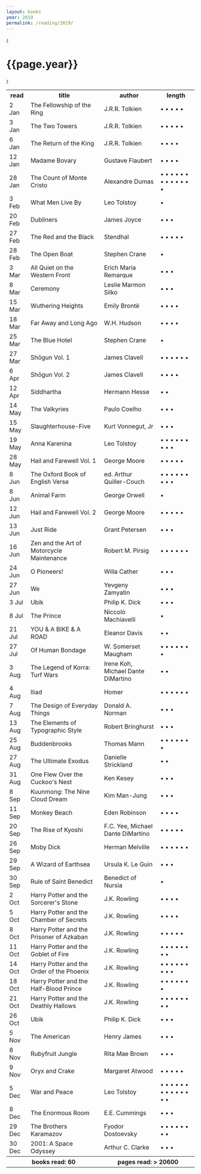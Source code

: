 ```yaml
---
layout: books 
year: 2019
permalink: /reading/2019/
---
```


<div class="content">
  <div class="log-header">
  <a class="log-nav" href="/reading/2018" title="Previous Log">&lsaquo;</a>             
  <h1 class="log-title">{{page.year}}</h1>
  <a class="log-nav" href="/reading/2020" title="Next Log">&rsaquo;</a>
  </div>

  <table class="books-read">
  <tr>
    <th>read</th>
    <th>title</th>
    <th>author</th>
    <th>length</th>
  </tr>
  <tr>
    <td>2 Jan</td>
    <td>The Fellowship of the Ring</td>
    <td>J.R.R. Tolkien</td>
    <td> &bull; &bull; &bull; &bull; &bull;  </td>
  </tr>
  <tr>
    <td>3 Jan</td>
    <td>The Two Towers</td>
    <td>J.R.R. Tolkien</td>
    <td> &bull; &bull; &bull; &bull; &bull;  </td>
  </tr>
  <tr>
    <td>6 Jan</td>
    <td>The Return of the King</td>
    <td>J.R.R. Tolkien</td>
    <td> &bull; &bull; &bull; &bull;  </td>
  </tr>
  <tr>
    <td>12 Jan</td>
    <td>Madame Bovary</td>
    <td>Gustave Flaubert</td>
    <td> &bull; &bull; &bull; &bull;  </td>
  </tr>
  <tr>
    <td>28 Jan</td>
    <td>The Count of Monte Cristo</td>
    <td>Alexandre Dumas</td>
    <td> &bull; &bull; &bull; &bull; &bull; &bull; &bull; &bull; &bull; &bull; &bull; &bull; &bull;  </td>
  </tr>
  <tr>
    <td>3 Feb</td>
    <td>What Men Live By</td>
    <td>Leo Tolstoy</td>
    <td> &bull;  </td>
  </tr>
  <tr>
    <td>20 Feb</td>
    <td>Dubliners</td>
    <td>James Joyce</td>
    <td> &bull; &bull; &bull;  </td>
  </tr>
  <tr>
    <td>27 Feb</td>
    <td>The Red and the Black</td>
    <td>Stendhal</td>
    <td> &bull; &bull; &bull; &bull; &bull;  </td>
  </tr>
  <tr>
    <td>28 Feb</td>
    <td>The Open Boat</td>
    <td>Stephen Crane</td>
    <td> &bull;  </td>
  </tr>
  <tr>
    <td>3 Mar</td>
    <td>All Quiet on the Western Front</td>
    <td>Erich Maria Remarque</td>
    <td> &bull; &bull; &bull;  </td>
  </tr>
  <tr>
    <td>8 Mar</td>
    <td>Ceremony</td>
    <td>Leslie Marmon Silko</td>
    <td> &bull; &bull; &bull;  </td>
  </tr>
  <tr>
    <td>15 Mar</td>
    <td>Wuthering Heights</td>
    <td>Emily Bront&euml;</td>
    <td> &bull; &bull; &bull; &bull;  </td>
  </tr>
  <tr>
    <td>18 Mar</td>
    <td>Far Away and Long Ago</td>
    <td>W.H. Hudson</td>
    <td> &bull; &bull; &bull; &bull;  </td>
  </tr>
  <tr>
    <td>25 Mar</td>
    <td>The Blue Hotel</td>
    <td>Stephen Crane</td>
    <td> &bull;  </td>
  </tr>
  <tr>
    <td>27 Mar</td>
    <td>Sh&omacr;gun Vol. 1</td>
    <td>James Clavell</td>
    <td> &bull; &bull; &bull; &bull; &bull; &bull;  </td>
  </tr>
  <tr>
    <td>6 Apr</td>
    <td>Sh&omacr;gun Vol. 2</td>
    <td>James Clavell</td>
    <td> &bull; &bull; &bull; &bull;  </td>
  </tr>
  <tr>
    <td>12 Apr</td>
    <td>Siddhartha</td>
    <td>Hermann Hesse</td>
    <td> &bull; &bull;  </td>
  </tr>
  <tr>
    <td>14 May</td>
    <td>The Valkyries</td>
    <td>Paulo Coelho</td>
    <td> &bull; &bull; &bull;  </td>
  </tr>
  <tr>
    <td>15 May</td>
    <td>Slaughterhouse-Five</td>
    <td>Kurt Vonnegut, Jr</td>
    <td> &bull; &bull; &bull; </td>
  </tr>
  <tr>
    <td>19 May</td>
    <td>Anna Karenina</td>
    <td>Leo Tolstoy</td>
    <td> &bull; &bull; &bull; &bull; &bull; &bull; &bull; &bull; &bull;  </td>
  </tr>
  <tr>
    <td>28 May</td>
    <td>Hail and Farewell Vol. 1</td>
    <td>George Moore</td>
    <td> &bull; &bull; &bull; &bull; &bull;  </td>
  </tr>
  <tr>
    <td>8 Jun</td>
    <td>The Oxford Book of English Verse</td>
    <td>ed. Arthur Quiller-Couch</td>
    <td> &bull; &bull; &bull; &bull; &bull; &bull; &bull; &bull; &bull;  </td>
  </tr>
  <tr>
    <td>8 Jun</td>
    <td>Animal Farm</td>
    <td>George Orwell</td>
    <td> &bull;  </td>
  </tr>
  <tr>
    <td>12 Jun</td>
    <td>Hail and Farewell Vol. 2</td>
    <td>George Moore</td>
    <td> &bull; &bull; &bull; &bull; &bull;  </td>
  </tr>
  <tr>
    <td>13 Jun</td>
    <td>Just Ride</td>
    <td>Grant Petersen</td>
    <td> &bull; &bull; &bull;  </td>
  </tr>
  <tr>
    <td>16 Jun</td>
    <td>Zen and the Art of Motorcycle Maintenance</td>
    <td>Robert M. Pirsig</td>
    <td> &bull; &bull; &bull; &bull; &bull; &bull;  </td>
  </tr>
  <tr>
    <td>24 Jun</td>
    <td>O Pioneers!</td>
    <td>Willa Cather</td>
    <td> &bull; &bull; &bull;  </td>
  </tr>
  <tr>
    <td>27 Jun</td>
    <td>We</td>
    <td>Yevgeny Zamyatin</td>
    <td> &bull; &bull; &bull;  </td>
  </tr>
  <tr>
    <td>3 Jul</td>
    <td>Ubik</td>
    <td>Philip K. Dick</td>
    <td> &bull; &bull; &bull;  </td>
  </tr>
  <tr>
    <td>8 Jul</td>
    <td>The Prince</td>
    <td>Niccol&ograve; Machiavelli</td>
    <td> &bull;  </td>
  </tr>
  <tr>
    <td>21 Jul</td>
    <td>YOU & A BIKE & A ROAD</td>
    <td>Eleanor Davis</td>
    <td> &bull; &bull;  </td>
  </tr>
  <tr>
    <td>27 Jul</td>
    <td>Of Human Bondage</td>
    <td>W. Somerset Maugham</td>
    <td> &bull; &bull; &bull; &bull; &bull; &bull; &bull;  </td>
  </tr>
  <tr>
    <td>3 Aug</td>
    <td>The Legend of Korra: Turf Wars</td>
    <td>Irene Koh, Michael Dante DiMartino</td>
    <td> &bull; &bull;  </td>
  </tr>
  <tr>
    <td>4 Aug</td>
    <td>Iliad</td>
    <td>Homer</td>
    <td> &bull; &bull; &bull; &bull; &bull; &bull;  </td>
  </tr>
  <tr>
    <td>7 Aug</td>
    <td>The Design of Everyday Things</td>
    <td>Donald A. Norman</td>
    <td> &bull; &bull; &bull;  </td>
  </tr>
  <tr>
    <td>13 Aug</td>
    <td>The Elements of Typographic Style</td>
    <td>Robert Bringhurst</td>
    <td> &bull; &bull; &bull;  </td>
  </tr>
  <tr>
    <td>25 Aug</td>
    <td>Buddenbrooks</td>
    <td>Thomas Mann</td>
    <td> &bull; &bull; &bull; &bull; &bull; &bull; &bull;  </td>
  </tr>
  <tr>
    <td>27 Aug</td>
    <td>The Ultimate Exodus</td>
    <td>Danielle Strickland</td>
    <td> &bull; &bull;  </td>
  </tr>
  <tr>
    <td>31 Aug</td>
    <td>One Flew Over the Cuckoo's Nest</td>
    <td>Ken Kesey</td>
    <td> &bull; &bull; &bull;  </td>
  </tr>
  <tr>
    <td>8 Sep</td>
    <td>Kuunmong: The Nine Cloud Dream</td>
    <td>Kim Man-Jung</td>
    <td> &bull; &bull; &bull;  </td>
  </tr>
  <tr>
    <td>11 Sep</td>
    <td>Monkey Beach</td>
    <td>Eden Robinson</td>
    <td> &bull; &bull; &bull; &bull;  </td>
  </tr>
  <tr>
    <td>20 Sep</td>
    <td>The Rise of Kyoshi</td>
    <td>F.C. Yee, Michael Dante DiMartino</td>
    <td> &bull; &bull; &bull; &bull; &bull;  </td>
  </tr>
  <tr>
    <td>26 Sep</td>
    <td>Moby Dick</td>
    <td>Herman Melville</td>
    <td> &bull; &bull; &bull; &bull; &bull; &bull;  </td>
  </tr>
  <tr>
    <td>29 Sep</td>
    <td>A Wizard of Earthsea</td>
    <td>Ursula K. Le Guin</td>
    <td> &bull; &bull; &bull;  </td>
  </tr>
  <tr>
    <td>30 Sep</td>
    <td>Rule of Saint Benedict</td>
    <td>Benedict of Nursia</td>
    <td> &bull;  </td>
  </tr>
  <tr>
    <td>2 Oct</td>
    <td>Harry Potter and the Sorcerer's Stone</td>
    <td>J.K. Rowling</td>
    <td> &bull; &bull; &bull; &bull;  </td>
  </tr>
  <tr>
    <td>5 Oct</td>
    <td>Harry Potter and the Chamber of Secrets</td>
    <td>J.K. Rowling</td>
    <td> &bull; &bull; &bull; &bull;  </td>
  </tr>
  <tr>
    <td>8 Oct</td>
    <td>Harry Potter and the Prisoner of Azkaban</td>
    <td>J.K. Rowling</td>
    <td> &bull; &bull; &bull; &bull; &bull;  </td>
  </tr>
  <tr>
    <td>11 Oct</td>
    <td>Harry Potter and the Goblet of Fire</td>
    <td>J.K. Rowling</td>
    <td> &bull; &bull; &bull; &bull; &bull; &bull; &bull; &bull;  </td>
  </tr>
  <tr>
    <td>14 Oct</td>
    <td>Harry Potter and the Order of the Phoenix</td>
    <td>J.K. Rowling</td>
    <td> &bull; &bull; &bull; &bull; &bull; &bull; &bull; &bull; &bull;  </td>
  </tr>
  <tr>
    <td>18 Oct</td>
    <td>Harry Potter and the Half-Blood Prince</td>
    <td>J.K. Rowling</td>
    <td> &bull; &bull; &bull; &bull; &bull; &bull; &bull;  </td>
  </tr>
  <tr>
    <td>21 Oct</td>
    <td>Harry Potter and the Deathly Hallows</td>
    <td>J.K. Rowling</td>
    <td> &bull; &bull; &bull; &bull; &bull; &bull; &bull; &bull;  </td>
  </tr>
  <tr>
    <td>26 Oct</td>
    <td>Ubik</td>
    <td>Philip K. Dick</td>
    <td> &bull; &bull; &bull;  </td>
  </tr>
  <tr>
    <td>5 Nov</td>
    <td>The American</td>
    <td>Henry James</td>
    <td> &bull; &bull; &bull;  </td>
  </tr>
  <tr>
    <td>8 Nov</td>
    <td>Rubyfruit Jungle</td>
    <td>Rita Mae Brown</td>
    <td> &bull; &bull; &bull;  </td>
  </tr>
  <tr>
    <td>9 Nov</td>
    <td>Oryx and Crake</td>
    <td>Margaret Atwood</td>
    <td> &bull; &bull; &bull; &bull; &bull;  </td>
  </tr>
  <tr>
    <td>5 Dec</td>
    <td>War and Peace</td>
    <td>Leo Tolstoy</td>
    <td> &bull; &bull; &bull; &bull; &bull; &bull; &bull; &bull; &bull; &bull; &bull; &bull; &bull; &bull;  </td>
  </tr>
  <tr>
    <td>8 Dec</td>
    <td>The Enormous Room</td>
    <td>E.E. Cummings</td>
    <td> &bull; &bull; &bull;  </td>
  </tr>
  <tr>
    <td>29 Dec</td>
    <td>The Brothers Karamazov</td>
    <td>Fyodor Dostoevsky</td>
    <td> &bull; &bull; &bull; &bull; &bull; &bull; &bull; &bull;  </td>
  </tr>
  <tr>
    <td>30 Dec</td>
    <td>2001: A Space Odyssey</td>
    <td>Arthur C. Clarke</td>
    <td> &bull; &bull; &bull;  </td>
  </tr>
<tr id="summary">
<th colspan="2">books read: 
60
</th>
<th colspan="2">pages read: &gt;
20600
</th>
  </tr>
</table>
  </div>

